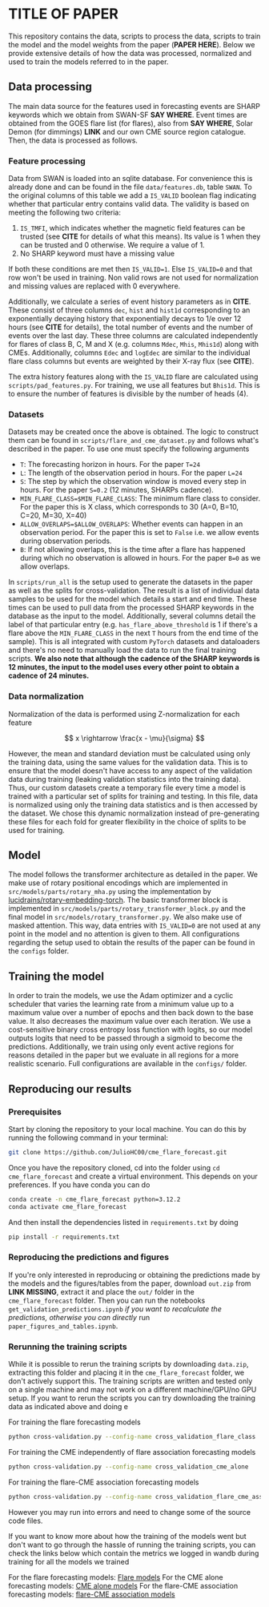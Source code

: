 # TITLE OF PAPER

This repository contains the data, scripts to process the data, scripts to train the model and the model weights from the paper (**PAPER HERE**). Below we provide extensive details of how the data was processed, normalized and used to train the models referred to in the paper.

## Data processing

The main data source for the features used in forecasting events are SHARP keywords which we obtain from SWAN-SF **SAY WHERE**. Event times are obtained from the GOES flare list (for flares), also from **SAY WHERE**, Solar Demon (for dimmings) **LINK** and our own CME source region catalogue. Then, the data is processed as follows.

### Feature processing

Data from SWAN is loaded into an sqlite database. For convenience this is already done and can be found in the file `data/features.db`, table `SWAN`. To the original columns of this table we add a `IS_VALID` boolean flag indicating whether that particular entry contains valid data. The validity is based on meeting the following two criteria:

1. `IS_TMFI`, which indicates whether the magnetic field features can be trusted (see **CITE** for details of what this means). Its value is 1 when they can be trusted and 0 otherwise. We require a value of 1.
2. No SHARP keyword must have a missing value

If both these conditions are met then `IS_VALID=1`. Else `IS_VALID=0` and that row won't be used in training. Non valid rows are not used for normalization and missing values are replaced with 0 everywhere.

Additionally, we calculate a series of event history parameters as in **CITE**. These consist of three columns `dec`, `hist` and `hist1d` corresponding to an exponentially decaying history that exponentially decays to 1/e over 12 hours (see **CITE** for details), the total number of events and the number of events over the last day. These three columns are calculated independently for flares of class B, C, M and X (e.g. columns `Mdec`, `Mhis`, `Mhis1d`) along with CMEs. Additionally, columns `Edec` and `logEdec` are similar to the individual flare class columns but events are weighted by their X-ray flux (see **CITE**).

The extra history features along with the `IS_VALID` flare are calculated using `scripts/pad_features.py`. For training, we use all features but `Bhis1d`. This is to ensure the number of features is divisible by the number of heads (4).

### Datasets

Datasets may be created once the above is obtained. The logic to construct them can be found in `scripts/flare_and_cme_dataset.py` and follows what's described in the paper. To use one must specify the following arguments

- `T`: The forecasting horizon in hours. For the paper `T=24`
- `L`: The length of the observation period in hours. For the paper `L=24`
- `S`: The step by which the observation window is moved every step in hours. For the paper `S=0.2` (12 minutes, SHARPs cadence).
- `MIN_FLARE_CLASS=$MIN_FLARE_CLASS`: The minimum flare class to consider. For the paper this is X class, which corresponds to 30 (A=0, B=10, C=20, M=30, X=40)
- `ALLOW_OVERLAPS=$ALLOW_OVERLAPS`: Whether events can happen in an observation period. For the paper this is set to `False` i.e. we allow events during observation periods.
- `B`: If not allowing overlaps, this is the time after a flare has happened during which no observation is allowed in hours. For the paper `B=0` as we allow overlaps.

In `scripts/run_all` is the setup used to generate the datasets in the paper as well as the splits for cross-validation. The result is a list of individual data samples to be used for the model which details a start and end time. These times can be used to pull data from the processed SHARP keywords in the database as the input to the model. Additionally, several columns detail the label of that particular entry (e.g. `has_flare_above_threshold` is 1 if there's a flare above the `MIN_FLARE_CLASS` in the next `T` hours from the end time of the sample). This is all integrated with custom `PyTorch` datasets and dataloaders and there's no need to manually load the data to run the final training scripts. **We also note that although the cadence of the SHARP keywords is 12 minutes, the input to the model uses every other point to obtain a cadence of 24 minutes.**

### Data normalization

Normalization of the data is performed using Z-normalization for each feature

$$
  x \rightarrow \frac{x - \mu}{\sigma}
$$

However, the mean and standard deviation must be calculated using only the training data, using the same values for the validation data. This is to ensure that the model doesn't have access to any aspect of the validation data during training (leaking validation statistics into the training data). Thus, our custom datasets create a temporary file every time a model is trained with a particular set of splits for training and testing. In this file, data is normalized using only the training data statistics and is then accessed by the dataset. We chose this dynamic normalization instead of pre-generating these files for each fold for greater flexibility in the choice of splits to be used for training.

## Model

The model follows the transformer architecture as detailed in the paper. We make use of rotary positional encodings which are implemented in `src/models/parts/rotary_mha.py` using the implementation by [lucidrains/rotary-embedding-torch](https://github.com/lucidrains/rotary-embedding-torch). The basic transformer block is implemented in `src/models/parts/rotary_transformer_block.py` and the final model in `src/models/rotary_transformer.py`. We also make use of masked attention. This way, data entries with `IS_VALID=0` are not used at any point in the model and no attention is given to them. All configurations regarding the setup used to obtain the results of the paper can be found in the `configs` folder.

## Training the model

In order to train the models, we use the Adam optimizer and a cyclic scheduler that varies the learning rate from a minimum value up to a maximum value over a number of epochs and then back down to the base value. It also decreases the maximum value over each iteration. We use a cost-sensitive binary cross entropy loss function with logits, so our model outputs logits that need to be passed through a sigmoid to become the predictions. Additionally, we train using only event active regions for reasons detailed in the paper but we evaluate in all regions for a more realistic scenario. Full configurations are available in the `configs/` folder.

## Reproducing our results

### Prerequisites

Start by cloning the repository to your local machine. You can do this by running the following command in your terminal:

```bash
git clone https://github.com/JulioHC00/cme_flare_forecast.git
```

Once you have the repository cloned, cd into the folder using `cd cme_flare_forecast` and create a virtual environment. This depends on your preferences. If you have conda you can do

```bash
conda create -n cme_flare_forecast python=3.12.2
conda activate cme_flare_forecast
```

And then install the dependencies listed in `requirements.txt` by doing

```bash
pip install -r requirements.txt
```

### Reproducing the predictions and figures

If you're only interested in reproducing or obtaining the predictions made by the models and the figures/tables from the paper, download `out.zip` from **LINK MISSING**, extract it and place the `out/` folder in the `cme_flare_forecast` folder. Then you can run the notebooks `get_validation_predictions.ipynb` _if you want to recalculate the predictions, otherwise you can directly_ run `paper_figures_and_tables.ipynb`.

### Rerunning the training scripts

While it is possible to rerun the training scripts by downloading `data.zip`, extracting this folder and placing it in the `cme_flare_forecast` folder, we don't actively support this. The training scripts are written and tested only on a single machine and may not work on a different machine/GPU/no GPU setup. If you want to rerun the scripts you can try downloading the training data as indicated above and doing e

For training the flare forecasting models

```bash
python cross-validation.py --config-name cross_validation_flare_class
```

For training the CME independently of flare association forecasting models

```bash
python cross-validation.py --config-name cross_validation_cme_alone
```

For training the flare-CME association forecasting models

```bash
python cross-validation.py --config-name cross_validation_flare_cme_assoc
```

However you may run into errors and need to change some of the source code files.

If you want to know more about how the training of the models went but don't want to go through the hassle of running the training scripts, you can check the links below which contain the metrics we logged in wandb during training for all the models we trained

For the flare forecasting models: [Flare models](https://wandb.ai/juliohc/Final%20Flare%20Class%20CV?nw=nwuserjulhcam)
For the CME alone forecasting models: [CME alone models](https://wandb.ai/juliohc/Final%20CME%20Forecasting%20CV?nw=nwuserjulhcam)
For the flare-CME association forecasting models: [flare-CME association models](https://wandb.ai/juliohc/Final%20Flare%20CME%20Assoc.?nw=nwuserjulhcam)

